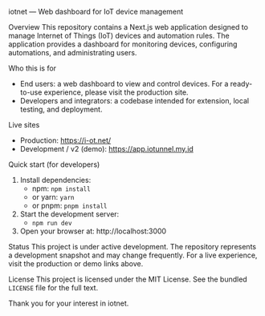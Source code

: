 iotnet — Web dashboard for IoT device management

Overview
This repository contains a Next.js web application designed to manage Internet of Things (IoT) devices and automation rules. The application provides a dashboard for monitoring devices, configuring automations, and administrating users.

Who this is for

- End users: a web dashboard to view and control devices. For a ready-to-use experience, please visit the production site.
- Developers and integrators: a codebase intended for extension, local testing, and deployment.

Live sites

- Production: https://i-ot.net/
- Development / v2 (demo): https://app.iotunnel.my.id

Quick start (for developers)

1. Install dependencies:
   - npm: `npm install`
   - or yarn: `yarn`
   - or pnpm: `pnpm install`
2. Start the development server:
   - `npm run dev`
3. Open your browser at: http://localhost:3000

Status
This project is under active development. The repository represents a development snapshot and may change frequently. For a live experience, visit the production or demo links above.

License
This project is licensed under the MIT License. See the bundled `LICENSE` file for the full text.

Thank you for your interest in iotnet.
